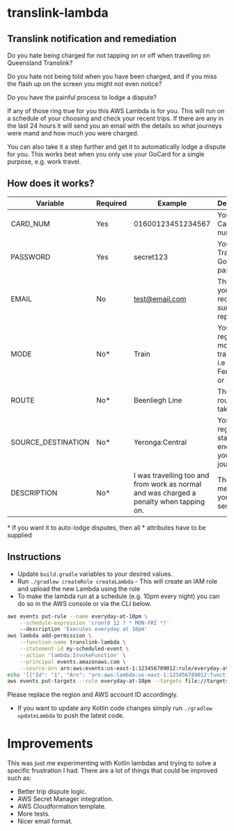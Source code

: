 # translink-lambda

## Translink notification and remediation

Do you hate being charged for not tapping on or off when travelling on Queensland Translink?

Do you hate not being told when you have been charged, and if you miss the flash up on the screen you might not even notice?

Do you have the painful process to lodge a dispute?

If any of those ring true for you this AWS Lambda is for you.
This will run on a schedule of your choosing and check your recent trips.
If there are any in the last 24 hours it will send you an email with the details so what journeys were mand and how much you were charged.

You can also take it a step further and get it to automatically lodge a dispute for you.
This works best when you only use your GoCard for a single purpose, e.g. work travel.

## How does it works?

| Variable | Required | Example | Description |
| -------- | -------- | ------- | ----------- |
| CARD_NUM | Yes      | 01600123451234567 | Your Go Card number |
| PASSWORD | Yes      | secret123 | Your Translink Go Card password |
| EMAIL    | No       | test@email.com | The email you want to receive summary reports at |
| MODE     | No*      | Train | Your regular mode of transport, i.e Bus, Ferry, Train or Tram |
| ROUTE    | No*      | Beenliegh Line | The normal route you take |
| SOURCE_DESTINATION  | No* | Yeronga:Central | Your regular start and end stop of your journey |
| DESCRIPTION | No*   | I was travelling too and from work as normal and was charged a penalty when tapping on. | The message you want to send |

\* If you want it to auto-lodge disputes, then all * attributes have to be supplied

## Instructions

- Update `build.gradle` variables to your desired values.
- Run `./gradlew createRole createLambda` - This will create an IAM role and upload the new Lambda using the role
- To make the lambda run at a schedule (e.g. 10pm every night) you can do so in the AWS console or via the CLI below.

```bash
aws events put-rule --name everyday-at-10pm \
    --schedule-expression 'cron(0 12 ? * MON-FRI *)'
    --description 'Executes everyday at 10pm'
aws lambda add-permission \
    --function-name translink-lambda \
    --statement-id my-scheduled-event \
    --action 'lambda:InvokeFunction' \
    --principal events.amazonaws.com \
    --source-arn arn:aws:events:us-east-1:123456789012:rule/everyday-at-10pm
echo '[{"Id": "1", "Arn": "arn:aws:lambda:us-east-1:123456789012:function:translink-lambda"}]' > targets.json
aws events put-targets --rule everyday-at-10pm --targets file://targets.json
```
Please replace the region and AWS account ID accordingly.

- If you want to update any Kotlin code changes simply run `./gradlew updateLambda` to push the latest code.

# Improvements

This was just me experimenting with Kotlin lambdas and trying to solve a specific frustration I had. 
There are a lot of things that could be improved such as:

- Better trip dispute logic.
- AWS Secret Manager integration.
- AWS Cloudformation template.
- More tests.
- Nicer email format.
